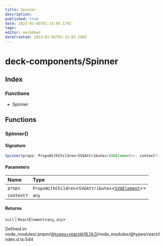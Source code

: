 ```yaml
---
title: Spinner
description: 
published: true
date: 2023-02-05T01:15:05.179Z
tags: 
editor: markdown
dateCreated: 2023-02-05T01:15:03.168Z
---
```


# deck-components/Spinner

## Index

### Functions

- Spinner

## Functions

### Spinner()

#### Signature

```ts
Spinner(props: PropsWithChildren<SVGAttributes<SVGElement>>, context?: any): null | ReactElement<any, any>;
```

#### Parameters

| Name | Type |
| :------ | :------ |
| `props` | `PropsWithChildren`\<`SVGAttributes`\<[`SVGElement`]( https://developer.mozilla.org/en-US/docs/Web/API/SVGElement )\>\> |
| `context?` | `any` |

#### Returns

`null` \| `ReactElement`\<`any`, `any`\>

Defined in:  node\_modules/.pnpm/@types+react@16.14.0/node\_modules/@types/react/index.d.ts:544
